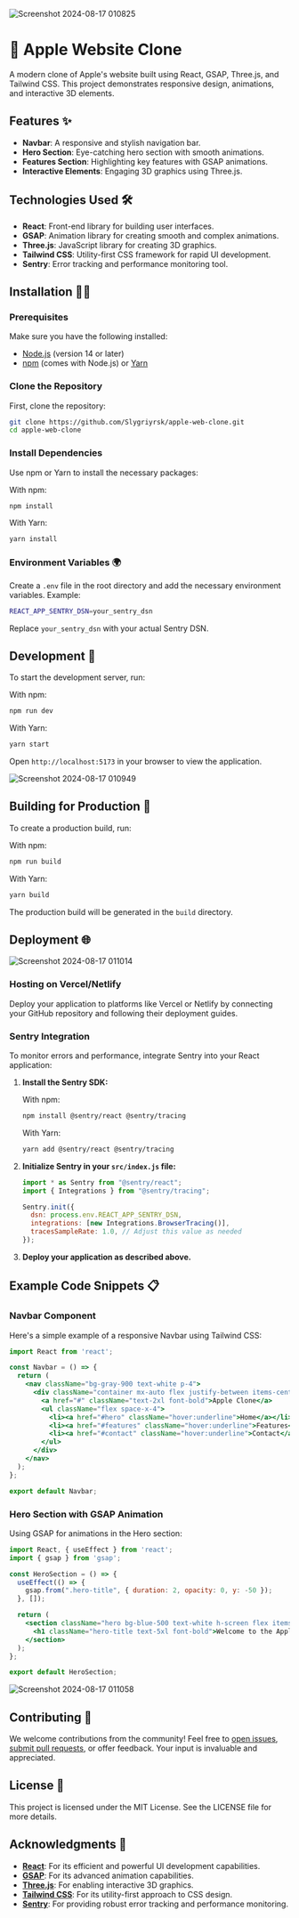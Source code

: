 ![Screenshot 2024-08-17 010825](https://github.com/user-attachments/assets/38f77dcb-989c-4de1-a6f9-e58d7f5b4e11)

# 🍏 Apple Website Clone

A modern clone of Apple's website built using React, GSAP, Three.js, and Tailwind CSS. This project demonstrates responsive design, animations, and interactive 3D elements.


## Features ✨

- **Navbar**: A responsive and stylish navigation bar.
- **Hero Section**: Eye-catching hero section with smooth animations.
- **Features Section**: Highlighting key features with GSAP animations.
- **Interactive Elements**: Engaging 3D graphics using Three.js.

## Technologies Used 🛠️

- **React**: Front-end library for building user interfaces.
- **GSAP**: Animation library for creating smooth and complex animations.
- **Three.js**: JavaScript library for creating 3D graphics.
- **Tailwind CSS**: Utility-first CSS framework for rapid UI development.
- **Sentry**: Error tracking and performance monitoring tool.

## Installation 🧑‍💻

### Prerequisites

Make sure you have the following installed:

- [Node.js](https://nodejs.org/) (version 14 or later)
- [npm](https://www.npmjs.com/) (comes with Node.js) or [Yarn](https://classic.yarnpkg.com/en/docs/install/)

### Clone the Repository

First, clone the repository:

  ```bash
  git clone https://github.com/Slygriyrsk/apple-web-clone.git
  cd apple-web-clone
  ```

### Install Dependencies

Use npm or Yarn to install the necessary packages:

With npm:

  ```bash
  npm install
  ```

With Yarn:

  ```bash
  yarn install
  ```

### Environment Variables 🌍

Create a `.env` file in the root directory and add the necessary environment variables. Example:

  ```bash
  REACT_APP_SENTRY_DSN=your_sentry_dsn
  ```

  Replace `your_sentry_dsn` with your actual Sentry DSN.

## Development 🚀


To start the development server, run:

With npm:
  ```bash
  npm run dev
  ```

With Yarn:
  ```bash
  yarn start
  ```

Open `http://localhost:5173` in your browser to view the application.

![Screenshot 2024-08-17 010949](https://github.com/user-attachments/assets/c9a1d4ac-7ba1-4b59-bb8a-b7225133c20f)

## Building for Production 🔧


To create a production build, run:

With npm:

  ```bash
  npm run build
  ```

With Yarn:

  ```bash
  yarn build
  ```

The production build will be generated in the `build` directory.

## Deployment 🌐
![Screenshot 2024-08-17 011014](https://github.com/user-attachments/assets/00e9a689-7014-4fcf-bfd7-ca57302b2307)


### Hosting on Vercel/Netlify

Deploy your application to platforms like Vercel or Netlify by connecting your GitHub repository and following their deployment guides.

### Sentry Integration

To monitor errors and performance, integrate Sentry into your React application:

1.  **Install the Sentry SDK:**

    With npm:

    ```bash
    npm install @sentry/react @sentry/tracing
    ```

    With Yarn:

    ```bash
    yarn add @sentry/react @sentry/tracing
    ```

2.  **Initialize Sentry in your `src/index.js` file:**

    ```javascript
    import * as Sentry from "@sentry/react";
    import { Integrations } from "@sentry/tracing";

    Sentry.init({
      dsn: process.env.REACT_APP_SENTRY_DSN,
      integrations: [new Integrations.BrowserTracing()],
      tracesSampleRate: 1.0, // Adjust this value as needed
    });
    ```

3.  **Deploy your application as described above.**

## Example Code Snippets 📋


### Navbar Component

Here's a simple example of a responsive Navbar using Tailwind CSS:

  ```jsx
  import React from 'react';

  const Navbar = () => {
    return (
      <nav className="bg-gray-900 text-white p-4">
        <div className="container mx-auto flex justify-between items-center">
          <a href="#" className="text-2xl font-bold">Apple Clone</a>
          <ul className="flex space-x-4">
            <li><a href="#hero" className="hover:underline">Home</a></li>
            <li><a href="#features" className="hover:underline">Features</a></li>
            <li><a href="#contact" className="hover:underline">Contact</a></li>
          </ul>
        </div>
      </nav>
    );
  };

  export default Navbar;
  ```

  ### Hero Section with GSAP Animation

  Using GSAP for animations in the Hero section:

  ```jsx
  import React, { useEffect } from 'react';
  import { gsap } from 'gsap';

  const HeroSection = () => {
    useEffect(() => {
      gsap.from(".hero-title", { duration: 2, opacity: 0, y: -50 });
    }, []);

    return (
      <section className="hero bg-blue-500 text-white h-screen flex items-center justify-center">
        <h1 className="hero-title text-5xl font-bold">Welcome to the Apple Clone</h1>
      </section>
    );
  };

  export default HeroSection;
```

![Screenshot 2024-08-17 011058](https://github.com/user-attachments/assets/ce7d855c-c8df-4aff-8695-2f1a4ec547e8)

## Contributing 🤝


We welcome contributions from the community! Feel free to [open issues](https://github.com/Slygriyrsk/apple-web-clone/issues), [submit pull requests](https://github.com/Slygriyrsk/apple-web-clone/pulls), or offer feedback. Your input is invaluable and appreciated.

## License 📜

This project is licensed under the MIT License. See the LICENSE file for more details.

## Acknowledgments 🙌

- **[React](https://reactjs.org/)**: For its efficient and powerful UI development capabilities.
- **[GSAP](https://gsap.com/)**: For its advanced animation capabilities.
- **[Three.js](https://threejs.org/)**: For enabling interactive 3D graphics.
- **[Tailwind CSS](https://tailwindcss.com/)**: For its utility-first approach to CSS design.
- **[Sentry](https://sentry.io/)**: For providing robust error tracking and performance monitoring.


